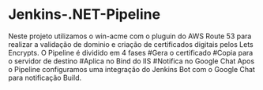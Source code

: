 # Jenkins-.NET-Pipeline
Neste projeto utilizamos o win-acme com o pluguin do AWS Route 53 para realizar a validação de dominio e criação de certificados digitais pelos Lets Encrypts.
O Pipeline é dividido em 4 fases 
  #Gera o certificado
  #Copia para o servidor de destino
  #Aplica no Bind do IIS
  #Notifica no Google Chat
Apos o Pipeline configuramos uma integração do Jenkins Bot com o Google Chat para notificação Build.

